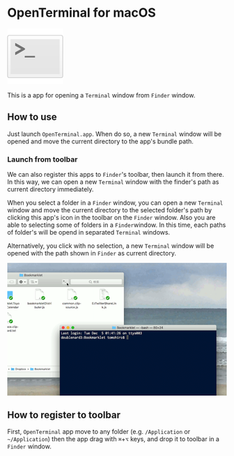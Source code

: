 # OpenTerminal for macOS

![Icon](Resources/OpenTerminal.png)

This is a app for opening a `Terminal` window from `Finder` window.

## How to use

Just launch `OpenTerminal.app`. When do so, a new `Terminal` window will be opened and move the current directory to the app's bundle path.

### Launch from toolbar

We can also register this apps to `Finder`'s toolbar, then launch it from there. In this way, we can open a new `Terminal` window with the finder's path as current directory immediately.

When you select a folder in a `Finder` window, you can open a new `Terminal` window and move the current directory to the selected folder's path by clicking this app's icon in the toolbar on the `Finder` window. Also you are able to selecting some of folders in a `Finder`window. In this time, each paths of folder's will be opend in separated `Terminal` windows.

Alternatively, you click with no selection, a new `Terminal` window will be opened with the path shown in `Finder` as current directory.

![Capture](Resources/capture.png)

## How to register to toolbar

First, `OpenTerminal` app move to any folder (e.g. `/Application` or `~/Application`) then the app drag with `⌘`+`⌥` keys, and drop it to toolbar in a `Finder` window.